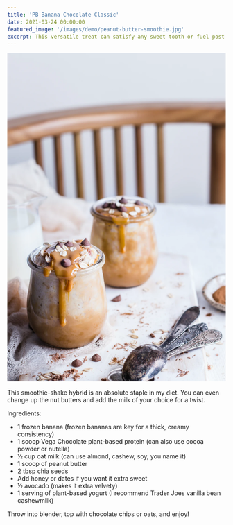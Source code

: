 ```yaml
---
title: 'PB Banana Chocolate Classic'
date: 2021-03-24 00:00:00
featured_image: '/images/demo/peanut-butter-smoothie.jpg'
excerpt: This versatile treat can satisfy any sweet tooth or fuel post workout fatigue. Make sure you make extra for dad to score some brownie points. 
---
```


![](/images/demo/peanut-butter-smoothie.jpg)

This smoothie-shake hybrid is an absolute staple in my diet. You can even change up the nut butters and add the milk of your choice for a twist.  

Ingredients:

* 1 frozen banana (frozen bananas are key for a thick, creamy consistency)
* 1 scoop Vega Chocolate plant-based protein (can also use cocoa powder or nutella)
* ½ cup oat milk (can use almond, cashew, soy, you name it)
* 1 scoop of peanut butter 
* 2 tbsp chia seeds 
* Add honey or dates if you want it extra sweet
* ½ avocado (makes it extra velvety)
* 1 serving  of plant-based yogurt (I recommend Trader Joes vanilla bean cashewmilk)

Throw into blender, top with chocolate chips or oats, and enjoy!